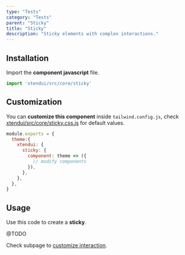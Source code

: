 ```yaml
---
type: "Tests"
category: "Tests"
parent: "Sticky"
title: "Sticky"
description: "Sticky elements with complex interactions."
---
```


## Installation

Import the **component javascript** file.

```jsx
import 'xtendui/src/core/sticky'
```

## Customization

You can **customize this component** inside `tailwind.config.js`, check [xtendui/src/core/sticky.css.js](https://github.com/minimit/xtendui/blob/master/src/core/sticky.css.js) for default values.

```jsx
module.exports = {
  theme:{
    xtendui: {
      sticky: {
        component: theme => ({
          // modify components
        }),
      },
    },
  },
}
```

## Usage

Use this code to create a **sticky**.

@TODO

Check subpage to [customize interaction](/components/core/sticky/interaction).
